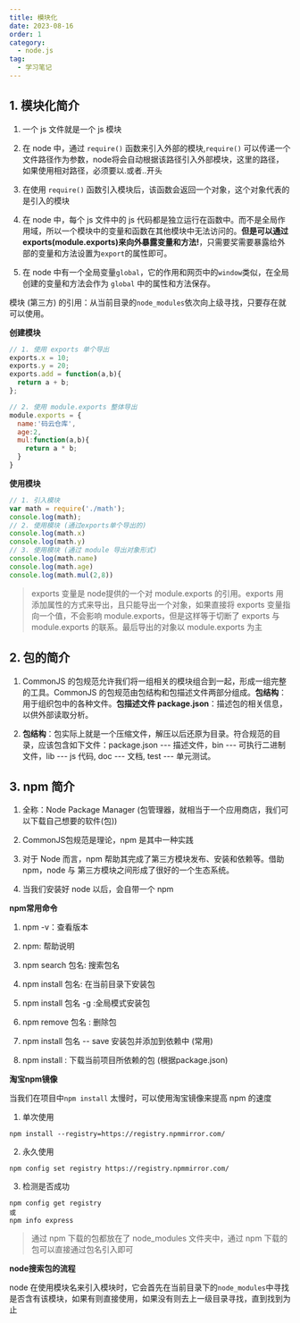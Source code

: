 ```yaml
---
title: 模块化
date: 2023-08-16
order: 1
category:
  - node.js
tag:
  - 学习笔记
---
```


## 1. 模块化简介

1. 一个 js 文件就是一个 js 模块

2. 在 node 中，通过 `require()` 函数来引入外部的模块,`require()` 可以传递一个文件路径作为参数，node将会自动根据该路径引入外部模块，这里的路径，如果使用相对路径，必须要以.或者..开头

3. 在使用 `require()` 函数引入模块后，该函数会返回一个对象，这个对象代表的是引入的模块

4. 在 node 中，每个 js 文件中的 js 代码都是独立运行在函数中。而不是全局作用域，所以一个模块中的变量和函数在其他模块中无法访问的。**但是可以通过exports(module.exports)来向外暴露变量和方法!**，只需要奖需要暴露给外部的变量和方法设置为`export`的属性即可。

5. 在 node 中有一个全局变量`global`，它的作用和网页中的`window`类似，在全局创建的变量和方法会作为 `global` 中的属性和方法保存。

模块 (第三方) 的引用：从当前目录的`node_modules`依次向上级寻找，只要存在就可以使用。

**创建模块**
```js
// 1. 使用 exports 单个导出
exports.x = 10;
exports.y = 20;
exports.add = function(a,b){
  return a + b;
};

// 2. 使用 module.exports 整体导出
module.exports = {
  name:'码云仓库',
  age:2,
  mul:function(a,b){
    return a * b;
  }
}
```

**使用模块**
```js
// 1. 引入模块
var math = require('./math');
console.log(math);
// 2. 使用模块 (通过exports单个导出的)
console.log(math.x)
console.log(math.y)
// 3. 使用模块 (通过 module 导出对象形式)
console.log(math.name)
console.log(math.age)
console.log(math.mul(2,8))
```

> exports 变量是 node提供的一个对 module.exports 的引用。exports 用添加属性的方式来导出，且只能导出一个对象，如果直接将 exports 变量指向一个值，不会影响 module.exports，但是这样等于切断了 exports 与 module.exports 的联系。最后导出的对象以 module.exports 为主

## 2. 包的简介
1. CommonJS 的包规范允许我们将一组相关的模块组合到一起，形成一组完整的工具。CommonJS 的包规范由包结构和包描述文件两部分组成。**包结构**：用于组织包中的各种文件。**包描述文件 package.json**：描述包的相关信息，以供外部读取分析。

2. **包结构**：包实际上就是一个压缩文件，解压以后还原为目录。符合规范的目录，应该包含如下文件：package.json --- 描述文件，bin --- 可执行二进制文件，lib --- js 代码, doc --- 文档, test --- 单元测试。

## 3. npm 简介
1. 全称：Node Package Manager (包管理器，就相当于一个应用商店，我们可以下载自己想要的软件(包))

2. CommonJS包规范是理论，npm 是其中一种实践

3. 对于 Node 而言，npm 帮助其完成了第三方模块发布、安装和依赖等。借助 npm，node 与 第三方模块之间形成了很好的一个生态系统。

4. 当我们安装好 node 以后，会自带一个 npm

**npm常用命令**

1. npm -v：查看版本

2. npm: 帮助说明

3. npm search 包名: 搜索包名

4. npm install 包名: 在当前目录下安装包

5. npm install 包名 -g :全局模式安装包

6. npm remove 包名 : 删除包

7. npm install 包名 -- save 安装包并添加到依赖中 (常用)

8. npm install : 下载当前项目所依赖的包 (根据package.json)

**淘宝npm镜像**

当我们在项目中`npm install` 太慢时，可以使用淘宝镜像来提高 npm 的速度
1. 单次使用
```
npm install --registry=https://registry.npmmirror.com/
```
2. 永久使用
```
npm config set registry https://registry.npmmirror.com/
```
3. 检测是否成功
```
npm config get registry
或
npm info express
```

> 通过 npm 下载的包都放在了 node_modules 文件夹中，通过 npm 下载的包可以直接通过包名引入即可

**node搜索包的流程**

node 在使用模块名来引入模块时，它会首先在当前目录下的`node_modules`中寻找是否含有该模块，如果有则直接使用，如果没有则去上一级目录寻找，直到找到为止

